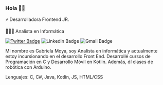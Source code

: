 
### Hola 👋🏾
⚡ Desarrolladora Frontend JR.

👩🏾‍💻 Analista en Informática

[![Twitter Badge](https://img.shields.io/badge/-Gaby_Moya-1ca0f1?style=flat-square&logo=twitter&logoColor=white&link=https://twitter.com/GabiAleMoya)](https://twitter.com/GabiAleMoya) ![Linkedin Badge](https://img.shields.io/badge/-Gaby_Moya-blue?style=flat-square&logo=Linkedin&logoColor=white&link=https://www.linkedin.com/in/gabialemoya/) ![Gmail Badge](https://img.shields.io/badge/-gmgabiale72@gmail.com-c14438?style=flat-square&logo=Gmail&logoColor=white&link=mailto:gmgabiale72@gmail.com)

Mi nombre es Gabriela Moya, soy Analista en informática y actualmente estoy incursionando en el desarrollo Front End. Desarrollé cursos de Programación en C y Desarrollo Móvil en Kotlin. Además, dí clases de robótica con Arduino.

Lenguajes: C, C#, Java, Kotlin, JS, HTML/CSS
<!--
**Gabialemoya/Gabialemoya** is a ✨ _special_ ✨ repository because its `README.md` (this file) appears on your GitHub profile.

Here are some ideas to get you started:

- 🔭 I’m currently working on ...
- 🌱 I’m currently learning ...
- 👯 I’m looking to collaborate on ...
- 🤔 I’m looking for help with ...
- 💬 Ask me about ...
- 📫 How to reach me: ...
- 😄 Pronouns: ...
- ⚡ Fun fact: ...
-->
